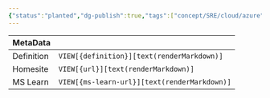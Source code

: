 ```yaml
---
{"status":"planted","dg-publish":true,"tags":["concept/SRE/cloud/azure"],"creation_date":"2024-05-06 08:56","definition":"Azure DevOps supports a collaborative culture and set of processes that bring together developers, project managers, and contributors to develop software.","ms-learn-url":"https://learn.microsoft.com/en-us/azure/devops/?view=azure-devops","url":"https://schwarzie2478.visualstudio.com/","aliases":null,"permalink":"/concepts/azure-dev-ops/","dgPassFrontmatter":true}
---
```



| MetaData   |                                              |
| ---------- | -------------------------------------------- |
| Definition | `VIEW[{definition}][text(renderMarkdown)]`   |
| Homesite   | `VIEW[{url}][text(renderMarkdown)]`          |
| MS Learn   | `VIEW[{ms-learn-url}][text(renderMarkdown)]` |
